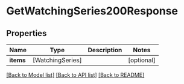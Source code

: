# GetWatchingSeries200Response

## Properties
Name | Type | Description | Notes
------------ | ------------- | ------------- | -------------
**items** | [WatchingSeries] |  | [optional] 

[[Back to Model list]](../README.md#documentation-for-models) [[Back to API list]](../README.md#documentation-for-api-endpoints) [[Back to README]](../README.md)


